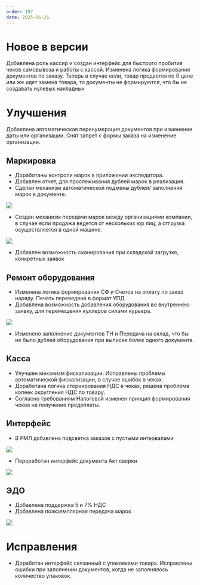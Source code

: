 ```yaml
---
order: 197
date: 2025-06-26
---
```


# Новое в версии

Добавлена роль кассир и создан интерфейс для быстрого пробития чеков самовывоза и работы с кассой.
Изменена логика формирования документов по заказу. Теперь в случае если, товар продается по 0 цене или же идет замена товара, то документы не формируются, что бы не создавать нулевых накладных

# Улучшения

Добавлена автоматическая перенумерация документов при изменении даты или организации. 
Снят запрет с формы заказа на изменение организации.

## Маркировка

-	Доработаны контроли марок в приложении экспедитора.
-	Добавлен отчет, для прослеживания дублей марок в реализация. 
-	Сделан механизм автоматической подмены дублей/ заполнения марок в документе.  

![](\images\овноления\обн1.jpg)

-	Создан механизм передачи марок между организациями компании, в случае если продажа ведется от нескольких юр лиц, а отгрузка осуществляется в одной машине. 

![](\images\овноления\обн2.jpg)

-	Добавлен возможность сканирования при складской загрузке, конкретных заявок

## Ремонт оборудования

-	Изменена логика формирования СФ и Счетов на оплату по заказ наряду. Печать переведена в формат УПД. 
-	Добавлена возможность добавления оборудования во внутреннею заявку, для перемещения куллеров силами курьера.

![](\images\овноления\обн3.jpg)

-	Изменено заполнение документов ТН и Передача на склад, что бы не было дублей оборудования при выписке более одного документа.

## Касса

-	Улучшен механизм фискализации. Исправлены проблемы автоматической фискализации, в случае ошибок в чеках. 
-	Доработана логика сторнирования НДС в чеках, решена проблема копеек округления НДС по товару. 
-	Согласно требованиям Налоговой изменен принцип формирования чеков на получение предоплаты. 
## Интерфейс
-	В РМЛ добавлена подсветка заказов с пустыми интервалами

![](\images\овноления\обн4.jpg)

-	Переработан интерфейс документа Акт сверки
 
![](\images\овноления\обн5.jpg)

## ЭДО

-	Добавлена поддержка 5 и 7% НДС
-	Добавлена поэкземплярная передача марок

![](\images\овноления\обн2.jpg)
 
# Исправления

-	Доработан интерфейс связанный с упаковками товара. Исправлены ошибки при заполнении документов, когда не заполнялось количество упаковок.
